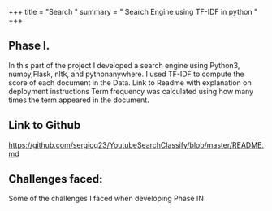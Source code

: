 
+++ title = "Search " 
summary = " Search Engine using TF-IDF in python " 
+++
## Phase I.
In this part of the project I developed a search engine using Python3, numpy,Flask, nltk, and pythonanywhere. 
I used TF-IDF to compute the score of each document in the Data. 
Link to Readme with explanation on deployment instructions 
Term frequency was calculated using how many times the term appeared in the document. 
## Link to Github 
https://github.com/sergiog23/YoutubeSearchClassify/blob/master/README.md

## Challenges faced:
Some of the challenges I faced when developing Phase IN
